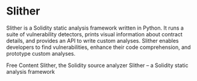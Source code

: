 # Slither

Slither is a Solidity static analysis framework written in Python. It runs a suite of vulnerability detectors, prints visual information about contract details, and provides an API to write custom analyses. Slither enables developers to find vulnerabilities, enhance their code comprehension, and prototype custom analyses.

<ResourceGroupTitle>Free Content</ResourceGroupTitle>
<BadgeLink badgeText='Read' colorScheme='yellow' href='https://github.com/crytic/slither'>Slither, the Solidity source analyzer</BadgeLink>
<BadgeLink badgeText='Read' colorScheme='yellow' href='https://blog.trailofbits.com/2018/10/19/slither-a-solidity-static-analysis-framework/'>Slither – a Solidity static analysis framework</BadgeLink>

